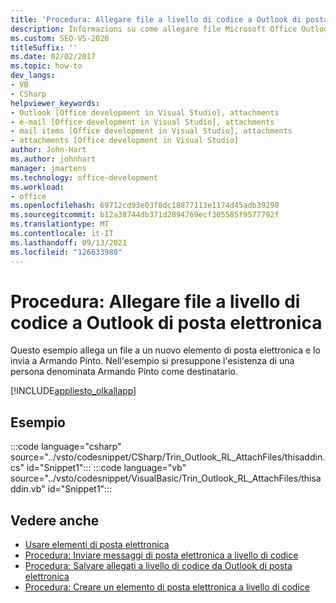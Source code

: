 ```yaml
---
title: 'Procedura: Allegare file a livello di codice a Outlook di posta elettronica'
description: Informazioni su come allegare file Microsoft Office Outlook elementi. Questo esempio allega un file a un nuovo elemento di posta elettronica e lo invia a Armando Pinto.
ms.custom: SEO-VS-2020
titleSuffix: ''
ms.date: 02/02/2017
ms.topic: how-to
dev_langs:
- VB
- CSharp
helpviewer_keywords:
- Outlook [Office development in Visual Studio], attachments
- e-mail [Office development in Visual Studio], attachments
- mail items [Office development in Visual Studio], attachments
- attachments [Office development in Visual Studio]
author: John-Hart
ms.author: johnhart
manager: jmartens
ms.technology: office-development
ms.workload:
- office
ms.openlocfilehash: 69712cd93e03f8dc18877113e1174d45adb39290
ms.sourcegitcommit: b12a38744db371d2894769ecf305585f9577792f
ms.translationtype: MT
ms.contentlocale: it-IT
ms.lasthandoff: 09/13/2021
ms.locfileid: "126633980"
---
```

# <a name="how-to-programmatically-attach-files-to-outlook-email-items"></a>Procedura: Allegare file a livello di codice a Outlook di posta elettronica
  Questo esempio allega un file a un nuovo elemento di posta elettronica e lo invia a Armando Pinto. Nell'esempio si presuppone l'esistenza di una persona denominata Armando Pinto come destinatario.

 [!INCLUDE[appliesto_olkallapp](../vsto/includes/appliesto-olkallapp-md.md)]

## <a name="example"></a>Esempio
 :::code language="csharp" source="../vsto/codesnippet/CSharp/Trin_Outlook_RL_AttachFiles/thisaddin.cs" id="Snippet1":::
 :::code language="vb" source="../vsto/codesnippet/VisualBasic/Trin_Outlook_RL_AttachFiles/thisaddin.vb" id="Snippet1":::

## <a name="see-also"></a>Vedere anche
- [Usare elementi di posta elettronica](../vsto/working-with-mail-items.md)
- [Procedura: Inviare messaggi di posta elettronica a livello di codice](../vsto/how-to-programmatically-send-e-mail-programmatically.md)
- [Procedura: Salvare allegati a livello di codice da Outlook di posta elettronica](../vsto/how-to-programmatically-save-attachments-from-outlook-e-mail-items.md)
- [Procedura: Creare un elemento di posta elettronica a livello di codice](../vsto/how-to-programmatically-create-an-e-mail-item.md)
